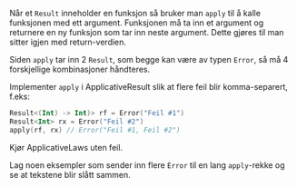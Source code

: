 Når et `Result` inneholder en funksjon så bruker man `apply` til å kalle funksjonen med ett argument. Funksjonen må ta inn et argument og returnere en ny funksjon som tar inn neste argument. Dette gjøres til man sitter igjen med return-verdien.

Siden `apply` tar inn 2 `Result`, som begge kan være av typen `Error`, så må 4 forskjellige kombinasjoner håndteres.

Implementer `apply` i ApplicativeResult slik at flere feil blir komma-separert, f.eks:

```kotlin
Result<(Int) -> Int)> rf = Error("Feil #1")
Result<Int> rx = Error("Feil #2")
apply(rf, rx) // Error("Feil #1, Feil #2")
```

Kjør ApplicativeLaws uten feil.

Lag noen eksempler som sender inn flere `Èrror` til en lang `apply`-rekke og se at tekstene blir slått sammen.